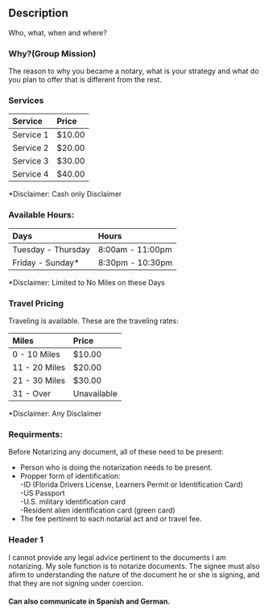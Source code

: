 ## [](#header-1)Description

Who, what, when and where? 

### [](#header-2)Why?(Group Mission)

The reason to why you became a notary, what is your strategy and what do you plan to offer that is different from the rest.

### [](#header-6)Services

| Service           | Price  |
|:------------------|:-------|
| Service 1         | $10.00 |
| Service 2         | $20.00 |
| Service 3         | $30.00 |
| Service 4         | $40.00 |

*Disclaimer: Cash only Disclaimer 

### [](#header-6)Available Hours: 

| Days               | Hours            |
|:-------------------|:-----------------|
| Tuesday - Thursday | 8:00am - 11:00pm |
| Friday - Sunday*   | 8:30pm - 10:30pm |

*Disclaimer: Limited to No Miles on these Days

### [](#header-6)Travel Pricing

Traveling is available. These are the traveling rates: 

| Miles             | Price       |
|:------------------|:------------|
| 0 - 10 Miles      | $10.00      |
| 11 - 20 Miles     | $20.00      |
| 21 - 30 Miles     | $30.00      |
| 31 - Over         | Unavailable |

*Disclaimer: Any Disclaimer 

### [](#header-4)Requirments: 

Before Notarizing any document, all of these need to be present: 

*   Person who is doing the notarization needs to be present. 
*   Propper form of identification:<br />
    -ID (Florida Drivers License, Learners Permit or Identification Card)<br /> 
    -US Passport <br />
    -U.S. military identification card <br />
    -Resident alien identification card (green card) <br />
*   The fee pertinent to each notarial act and or travel fee. 

### [](#header-1)Header 1

I cannot provide any legal advice pertinent to the documents I am notarizing. My sole function is to notarize documents. The signee must also afirm to understanding the nature of the document he or she is signing, and that they are not signing under coercion. 

#### [](#header-8)Can also communicate in Spanish and German.


